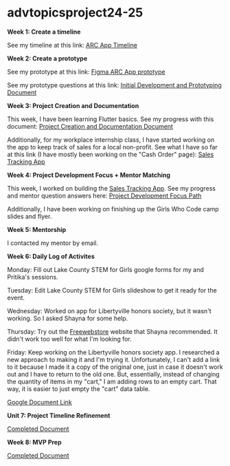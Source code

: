 # advtopicsproject24-25

**Week 1: Create a timeline**

  See my timeline at this link: [ARC App Timeline](https://docs.google.com/document/d/1hx-OV8RLSL-WsQp0gTaQlVlTSSFYaJU6y7ZWvPZe0cU/edit?usp=sharing)

**Week 2: Create a prototype**

  See my prototype at this link: [Figma ARC App prototype](https://www.figma.com/design/DJWqIUaan9tW5z6XyKsFO6/ARC-app-prototype-zoe?node-id=0-1&t=febjrearsibWxbg1-1)
  
  See my prototype questions at this link: [Initial Development and Prototyping Document](https://docs.google.com/document/d/1Sh9UDX3XPSbhtGvft_bnkxTSSOSkcKvdS1ZJ1rMspHo/edit?usp=sharing)

**Week 3: Project Creation and Documentation**

  This week, I have been learning Flutter basics. See my progress with this document: [Project Creation and Documentation Document](https://docs.google.com/document/d/14vsrRAfv0Pn8-oCQI32TvQ74bmVPZOzp8kDxRsCqI_Q/edit?usp=sharing)

  Additionally, for my workplace internship class, I have started working on the app to keep track of sales for a local non-profit. See what I have so far at this link (I have mostly been working on the "Cash Order" page): [Sales Tracking App](https://marketmoney-pugh.glide.page)

**Week 4: Project Development Focus + Mentor Matching**

  This week, I worked on building the [Sales Tracking App](https://marketmoney-pugh.glide.page). See my progress and mentor question answers here: [Project Development Focus Path](https://docs.google.com/document/d/1-RIdaJHTunxRj5dhKSKQnKovOExqJDPEBoJC9b4MI-8/edit?usp=sharing)

  Additionally, I have been working on finishing up the Girls Who Code camp slides and flyer. 

**Week 5: Mentorship**

  I contacted my mentor by email.

**Week 6: Daily Log of Activites**

  Monday: Fill out Lake County STEM for Girls google forms for my and Pritika's sessions.
  
  Tuesday: Edit Lake County STEM for Girls slideshow to get it ready for the event. 
  
  Wednesday: Worked on app for Libertyville honors society, but it wasn't working. So I asked Shayna for some help.
  
  Thursday: Try out the [Freewebstore](https://admin.freewebstore.com/design_overview.aspx) website that Shayna recommended. It didn't work too well for what I'm looking for. 
  
  Friday: Keep working on the Libertyville honors society app. I researched a new approach to making it and I'm trying it. Unfortunately, I can't add a link to it because I made it a copy of the original one, just in case it doesn't work out and I have to return to the old one. But, essentially, instead of changing the quantity of items in my "cart," I am adding rows to an empty cart. That way, it is easier to just empty the "cart" data table.  

  [Google Document Link](https://docs.google.com/document/d/1NCFVMKEsNAWVsGWJSVgekgviC8O0OniwTO3k7MoqfKY/edit?usp=sharing)

  **Unit 7: Project Timeline Refinement**

  [Completed Document](https://docs.google.com/document/d/1ItRi6i-fPx-rBEYLPnbCqxj69V7uN58pmjPrnjFaalM/edit)

  **Week 8: MVP Prep**

  [Completed Document](https://docs.google.com/document/d/10E4Z87Hutg-2_L2JW9TAQ3Dg-t5NscFK8BJHRYoDS4k/edit?tab=t.0)
